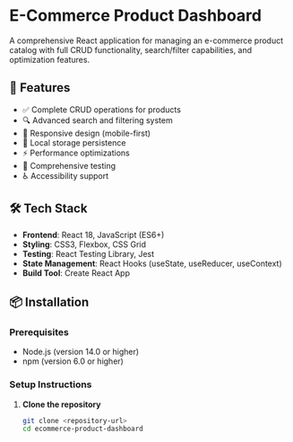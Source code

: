 # E-Commerce Product Dashboard

A comprehensive React application for managing an e-commerce product catalog with full CRUD functionality, search/filter capabilities, and optimization features.

## 🚀 Features

- ✅ Complete CRUD operations for products
- 🔍 Advanced search and filtering system
- 📱 Responsive design (mobile-first)
- 💾 Local storage persistence
- ⚡ Performance optimizations
- 🧪 Comprehensive testing
- ♿ Accessibility support

## 🛠️ Tech Stack

- **Frontend**: React 18, JavaScript (ES6+)
- **Styling**: CSS3, Flexbox, CSS Grid
- **Testing**: React Testing Library, Jest
- **State Management**: React Hooks (useState, useReducer, useContext)
- **Build Tool**: Create React App

## 📦 Installation

### Prerequisites

- Node.js (version 14.0 or higher)
- npm (version 6.0 or higher)

### Setup Instructions

1. **Clone the repository**
   ```bash
   git clone <repository-url>
   cd ecommerce-product-dashboard
